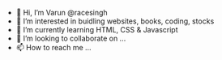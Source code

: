 - 👋 Hi, I’m Varun @racesingh
- 👀 I’m interested in buidling websites, books, coding, stocks
- 🌱 I’m currently learning HTML, CSS & Javascript
- 💞️ I’m looking to collaborate on ...
- 📫 How to reach me ...

<!---
varunsingh23/varunsingh23 is a ✨ special ✨ repository because its `README.md` (this file) appears on your GitHub profile.
You can click the Preview link to take a look at your changes.
--->
